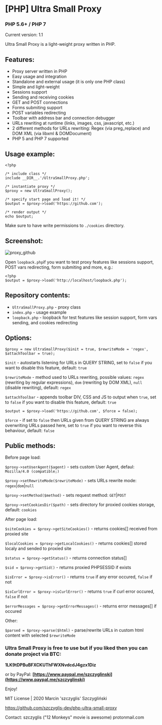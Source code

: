 # [PHP] Ultra Small Proxy
### PHP 5.6+ / PHP 7

Current version: 1.1

Ultra Small Proxy is a light-weight proxy written in PHP. 

## Features:

- Proxy server written in PHP
- Easy usage and integration
- Standalone and external usage (it is only one PHP class)
- Simple and light-weight
- Sessions support
- Sending and receiving cookies
- GET and POST connections
- Forms submiting support
- POST variables redirecting
- Toolbar with address bar and connection debugger
- URLs rewriting at runtime (links, images, css, javascript, etc.)
- 2 different methods for URLs rewriting: Regex (via preg_replace) and DOM XML (via libxml & DOMDocument)
- PHP 5 and PHP 7 supported


## Usage example:
```
<?php

/* include class */
include __DIR__.'/UltraSmallProxy.php';  

/* instantiate proxy */
$proxy = new UltraSmallProxy();

/* specify start page and load it! */
$output = $proxy->load('https://github.com'); 

/* render output */
echo $output;

```
Make sure to have write permissions to `./cookies` directory.

## Screenshot:

![proxy_github](https://user-images.githubusercontent.com/61396542/75244037-4c66bb00-57cb-11ea-82ee-c51c7736653b.png)


Open `loopback.php`if you want to test proxy features like sessions support, POST vars redirecting, form submiting and more, e.g.:
```
<?php
$output = $proxy->load('http://localhost/loopback.php'); 
```

## Repository contents:

- `UltraSmallProxy.php` - proxy class
- `index.php` - usage example
- `loopback.php` - loopback for test features like session support, form vars sending, and cookies redirecting


## Options:

```
$proxy = new UltraSmallProxy($init = true, $rewriteMode = 'regex', $attachToolbar = true);
```
`$init` - autostarts listening for URLs in QUERY STRING, set to `false` if you want to disable this feature, default: `true`

`$rewriteMode` - method used to URLs rewriting, possible values: `regex` (rewriting by regular expressions), `dom` (rewriting by DOM XML), `null` (disable rewriting), default: `regex`

`$attachToolbar` - appends toolbar DIV, CSS and JS to output when `true`, set to `false` if you want to disable this feature, default: `true`


```
$output = $proxy->load('https://github.com', $force = false); 
```
`$force` - if set to `false` then URLs given from QUERY STRING are always overwriting URLs passed here, set to `true` if you want to reverse this behaviour, default: `false`


## Public methods:

Before page load:

`$proxy->setUserAgent($agent)` - sets custom User Agent, defaul: `Mozilla/4.0 (compatible;)`

`$proxy->setRewriteMode($rewriteMode)` - sets URLs rewrite mode: `regex`|`dom`|`null`

`$proxy->setMethod($method)` - sets request method: `GET`|`POST`

`$proxy->setCookiesDir($path)` - sets directory for proxied cookies storage, default: `cookies`



After page load:

`$siteCookies = $proxy->getSiteCookies()` - returns cookies[] received from proxied site

`$localCookies = $proxy->getLocalCookies()` - returns cookies[] stored localy and sended to proxied site

`$status = $proxy->getStatus()` - returns connection status[]

`$sid = $proxy->getSid()` - returns proxied PHPSESSID if exists

`$isError = $proxy->isError()` - returns `true` if any error occured, `false` if not

`$isCurlError = $proxy->isCurlError()` - returns `true` if curl error occured, `false` if not

`$errorMessages = $proxy->getErrorMessages()` - returns error messages[] if occured


 
Other:

`$parsed = $proxy->parse($html)` - parse/rewrite URLs in custom html content with selected `$rewriteMode`



 
### Ultra Small Proxy is free to use but if you liked then you can donate project via BTC: 

**1LK9tDPBuBFXCKUThFWXNvdcdJ4gzx1Diz**

or by PayPal:
 **[https://www.paypal.me/szczyglinski](https://www.paypal.me/szczyglinski)**


Enjoy!


MIT License | 2020 Marcin 'szczyglis' Szczygliński

https://github.com/szczyglis-dev/php-ultra-small-proxy

Contact: szczyglis ("12 Monkeys" movie is awesome) protonmail.com

